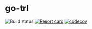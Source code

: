 # go-trl
![Build status](https://github.com/marcostierle/go-trl/workflows/Build/badge.svg) [![Report card](https://goreportcard.com/badge/github.com/marcostierle/go-trl)](https://goreportcard.com/report/github.com/marcostierle/go-trl) [![codecov](https://codecov.io/gh/marcostierle/go-trl/branch/master/graph/badge.svg)](https://codecov.io/gh/marcostierle/go-trl)
